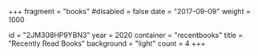 +++
fragment = "books"
#disabled = false
date = "2017-09-09"
weight = 1000

id = "2JM308HP9YBN3"
year = 2020
container = "recentbooks"
title = "Recently Read Books"
background = "light"
count = 4
+++
